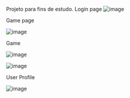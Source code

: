 Projeto para fins de estudo.
Login  page
![image](https://github.com/Fesantt/game-estudo-treinamento/assets/33626716/bb271124-447d-41a9-b32a-5e19473dd0e4)


Game page

![image](https://github.com/Fesantt/game-estudo-treinamento/assets/33626716/1ae09eb0-8262-4600-ad7a-65dfa61adb91)


Game

![image](https://github.com/Fesantt/game-estudo-treinamento/assets/33626716/35059ad8-faee-4dc8-8aa6-ca7372886257)

![image](https://github.com/Fesantt/game-estudo-treinamento/assets/33626716/e89db55d-e0c6-430e-8816-16cfe365be8a)


User Profile

![image](https://github.com/Fesantt/game-estudo-treinamento/assets/33626716/15f7bdd8-be20-4c4a-b737-b80fe1614394)

